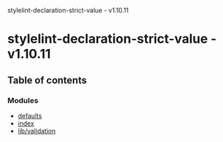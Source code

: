 stylelint-declaration-strict-value - v1.10.11

# stylelint-declaration-strict-value - v1.10.11

## Table of contents

### Modules

- [defaults](modules/defaults.md)
- [index](modules/index.md)
- [lib/validation](modules/lib_validation.md)

